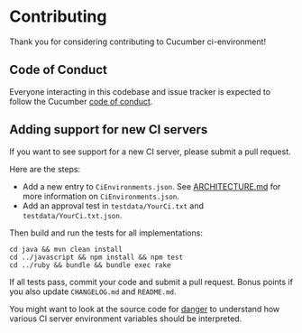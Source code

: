 # Contributing

Thank you for considering contributing to Cucumber ci-environment!

## Code of Conduct

Everyone interacting in this codebase and issue tracker is expected to follow
the Cucumber [code of conduct](https://cucumber.io/conduct).

## Adding support for new CI servers

If you want to see support for a new CI server, please submit a pull request.

Here are the steps:

* Add a new entry to `CiEnvironments.json`.
  See [ARCHITECTURE.md](./ARCHITECTURE.md#ci-definitions) for more information on
  `CiEnvironments.json`.
* Add an approval test in `testdata/YourCi.txt` and `testdata/YourCi.txt.json`.

Then build and run the tests for all implementations:

    cd java && mvn clean install
    cd ../javascript && npm install && npm test
    cd ../ruby && bundle && bundle exec rake

If all tests pass, commit your code and submit a pull request. Bonus points if you
also update `CHANGELOG.md` and `README.md`.

You might want to look at the source code for [danger](https://github.com/danger/danger/tree/master/lib/danger/ci_source)
to understand how various CI server environment variables should be interpreted.
